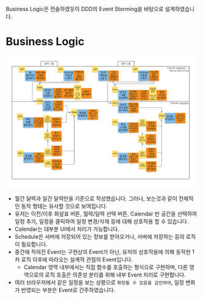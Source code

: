 Business Logic은 전술하였듯이 DDD의 Event Storming을 바탕으로 설계하였습니다.

# Business Logic
![BL-Design](./Business-Logic-Design.webp)

- 월간 달력과 일간 달력만을 기준으로 작성했습니다. 그러나, 보는것과 같이 전체적인 동작 형태는 유사할 것으로 보여집니다.
- 유저는 이전/이후 화살표 버튼, 월력/일력 선택 버튼, Calendar 빈 공간을 선택하여 일정 추가, 일정을 클릭하여 일정 변경/삭제 등에 대해 상호작용 할 수 있습니다.
- Calendar는 대부분 UI에서 처리가 가능합니다.
- Schedule은 서버에 저장되어 있는 정보를 받아오거나, 서버에 저장하는 등의 로직이 필요합니다.
- 중간에 적혀진 Event는 구현상의 Event가 아닌, 유저의 상호작용에 의해 동작한 1차 로직 이후에 따라오는 설계적 관점의 Event입니다.
  - Calendar 영역 내부에서는 직접 함수를 호출하는 형식으로 구현하며, 다른 영역으로의 로직 호출은 의존성 분리를 위해 내부 Event 처리로 구현합니다.
- 여러 브라우저에서 같은 일정을 보는 상황으로 `확장될 수 있음을 감안하여`, 일정 변화가 반영되는 부분은 Event로 간주하였습니다.
